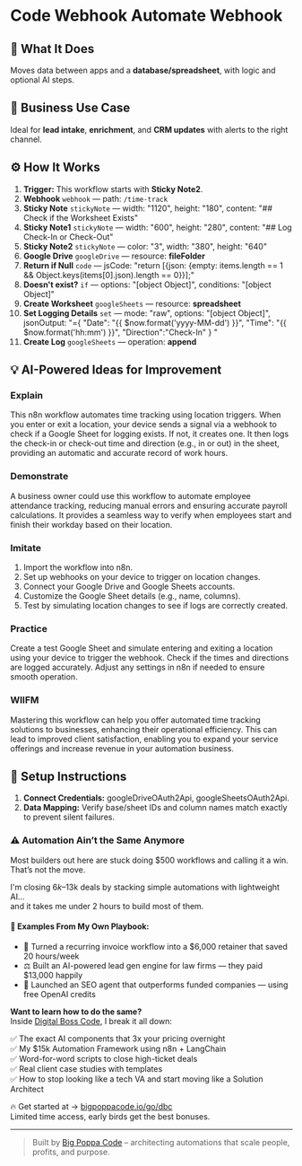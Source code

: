 # Code Webhook Automate Webhook
  ## 🚀 What It Does
  Moves data between apps and a **database/spreadsheet**, with logic and optional AI steps.
  
  ## 💼 Business Use Case
  Ideal for **lead intake**, **enrichment**, and **CRM updates** with alerts to the right channel.
  
  ## ⚙️ How It Works
  1. **Trigger:** This workflow starts with **Sticky Note2**.
  2. **Webhook** `webhook` — path: `/time-track`
3. **Sticky Note** `stickyNote` — width: "1120", height: "180", content: "## Check if the Worksheet Exists"
4. **Sticky Note1** `stickyNote` — width: "600", height: "280", content: "## Log Check-In or Check-Out"
5. **Sticky Note2** `stickyNote` — color: "3", width: "380", height: "640"
6. **Google Drive** `googleDrive` — resource: **fileFolder**
7. **Return if Null** `code` — jsCode: "return [{json: {empty: items.length == 1 && Object.keys(items[0].json).length == 0}}];"
8. **Doesn't exist?** `if` — options: "[object Object]", conditions: "[object Object]"
9. **Create Worksheet** `googleSheets` — resource: **spreadsheet**
10. **Set Logging Details** `set` — mode: "raw", options: "[object Object]", jsonOutput: "={
  "Date": "{{ $now.format('yyyy-MM-dd') }}",
  "Time": "{{ $now.format('hh:mm') }}",
  "Direction":"Check-In"
}
"
11. **Create Log** `googleSheets` — operation: **append**
  
  ## 💡 AI-Powered Ideas for Improvement
  ### Explain
This n8n workflow automates time tracking using location triggers. When you enter or exit a location, your device sends a signal via a webhook to check if a Google Sheet for logging exists. If not, it creates one. It then logs the check-in or check-out time and direction (e.g., in or out) in the sheet, providing an automatic and accurate record of work hours.

### Demonstrate
A business owner could use this workflow to automate employee attendance tracking, reducing manual errors and ensuring accurate payroll calculations. It provides a seamless way to verify when employees start and finish their workday based on their location.

### Imitate
1. Import the workflow into n8n.
2. Set up webhooks on your device to trigger on location changes.
3. Connect your Google Drive and Google Sheets accounts.
4. Customize the Google Sheet details (e.g., name, columns).
5. Test by simulating location changes to see if logs are correctly created.

### Practice
Create a test Google Sheet and simulate entering and exiting a location using your device to trigger the webhook. Check if the times and directions are logged accurately. Adjust any settings in n8n if needed to ensure smooth operation.

### WIIFM
Mastering this workflow can help you offer automated time tracking solutions to businesses, enhancing their operational efficiency. This can lead to improved client satisfaction, enabling you to expand your service offerings and increase revenue in your automation business.
  
  ## 🔧 Setup Instructions
  1. **Connect Credentials:** googleDriveOAuth2Api, googleSheetsOAuth2Api.
2. **Data Mapping:** Verify base/sheet IDs and column names match exactly to prevent silent failures.
  
### ⚠️ Automation Ain’t the Same Anymore

Most builders out here are stuck doing $500 workflows and calling it a win.  
That’s not the move.  

I'm closing $6k–$13k deals by stacking simple automations with lightweight AI...  
and it takes me under 2 hours to build most of them.

#### 🧠 Examples From My Own Playbook:
- 🔁 Turned a recurring invoice workflow into a $6,000 retainer that saved 20 hours/week  
- ⚖️ Built an AI-powered lead gen engine for law firms — they paid $13,000 happily  
- 🚀 Launched an SEO agent that outperforms funded companies — using free OpenAI credits  

**Want to learn how to do the same?**  
Inside [Digital Boss Code](https://bigpoppacode.io/go/dbc), I break it all down:

✅ The exact AI components that 3x your pricing overnight  
✅ My $15k Automation Framework using n8n + LangChain  
✅ Word-for-word scripts to close high-ticket deals  
✅ Real client case studies with templates  
✅ How to stop looking like a tech VA and start moving like a Solution Architect  

🔥 Get started at → [bigpoppacode.io/go/dbc](https://bigpoppacode.io/go/dbc)  
Limited time access, early birds get the best bonuses.

---
> Built by [Big Poppa Code](https://bigpoppacode.io) – architecting automations that scale people, profits, and purpose.
  